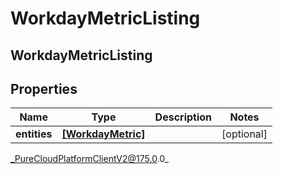# WorkdayMetricListing

## WorkdayMetricListing

## Properties

|Name | Type | Description | Notes|
|------------ | ------------- | ------------- | -------------|
| **entities** | [**[WorkdayMetric]**]([WorkdayMetric]) |  | [optional] |



_PureCloudPlatformClientV2@175.0.0_
